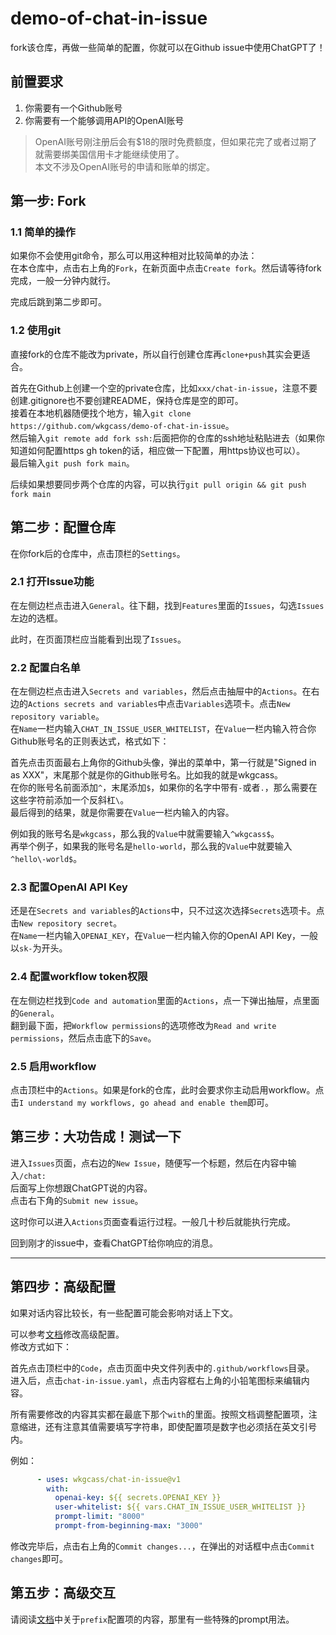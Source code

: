 # demo-of-chat-in-issue

fork该仓库，再做一些简单的配置，你就可以在Github issue中使用ChatGPT了！

## 前置要求

1. 你需要有一个Github账号
2. 你需要有一个能够调用API的OpenAI账号

> OpenAI账号刚注册后会有$18的限时免费额度，但如果花完了或者过期了就需要绑美国信用卡才能继续使用了。  
> 本文不涉及OpenAI账号的申请和账单的绑定。

## 第一步: Fork

### 1.1 简单的操作

如果你不会使用git命令，那么可以用这种相对比较简单的办法：  
在本仓库中，点击右上角的`Fork`，在新页面中点击`Create fork`。然后请等待fork完成，一般一分钟内就行。

完成后跳到第二步即可。

### 1.2 使用git

直接fork的仓库不能改为private，所以自行创建仓库再`clone+push`其实会更适合。

首先在Github上创建一个空的private仓库，比如`xxx/chat-in-issue`，注意不要创建.gitignore也不要创建README，保持仓库是空的即可。  
接着在本地机器随便找个地方，输入`git clone https://github.com/wkgcass/demo-of-chat-in-issue`。  
然后输入`git remote add fork ssh:`后面把你的仓库的ssh地址粘贴进去（如果你知道如何配置https gh token的话，相应做一下配置，用https协议也可以）。  
最后输入`git push fork main`。

后续如果想要同步两个仓库的内容，可以执行`git pull origin && git push fork main`

## 第二步：配置仓库

在你fork后的仓库中，点击顶栏的`Settings`。

### 2.1 打开Issue功能

在左侧边栏点击进入`General`。往下翻，找到`Features`里面的`Issues`，勾选`Issues`左边的选框。

此时，在页面顶栏应当能看到出现了`Issues`。

### 2.2 配置白名单

在左侧边栏点击进入`Secrets and variables`，然后点击抽屉中的`Actions`。在右边的`Actions secrets and variables`中点击`Variables`选项卡。点击`New repository variable`。  
在`Name`一栏内输入`CHAT_IN_ISSUE_USER_WHITELIST`，在`Value`一栏内输入符合你Github账号名的正则表达式，格式如下：

首先点击页面最右上角你的Github头像，弹出的菜单中，第一行就是"Signed in as XXX"，末尾那个就是你的Github账号名。比如我的就是wkgcass。  
在你的账号名前面添加`^`，末尾添加`$`，如果你的名字中带有`-`或者`.`，那么需要在这些字符前添加一个反斜杠`\`。  
最后得到的结果，就是你需要在`Value`一栏内输入的内容。

例如我的账号名是`wkgcass`，那么我的`Value`中就需要输入`^wkgcass$`。  
再举个例子，如果我的账号名是`hello-world`，那么我的`Value`中就要输入`^hello\-world$`。

### 2.3 配置OpenAI API Key

还是在`Secrets and variables`的`Actions`中，只不过这次选择`Secrets`选项卡。点击`New repository secret`。  
在`Name`一栏内输入`OPENAI_KEY`，在`Value`一栏内输入你的OpenAI API Key，一般以`sk-`为开头。

### 2.4 配置workflow token权限

在左侧边栏找到`Code and automation`里面的`Actions`，点一下弹出抽屉，点里面的`General`。  
翻到最下面，把`Workflow permissions`的选项修改为`Read and write permissions`，然后点击底下的`Save`。

### 2.5 启用workflow

点击顶栏中的`Actions`。如果是fork的仓库，此时会要求你主动启用workflow。点击`I understand my workflows, go ahead and enable them`即可。

## 第三步：大功告成！测试一下

进入`Issues`页面，点右边的`New Issue`，随便写一个标题，然后在内容中输入`/chat:`  
后面写上你想跟ChatGPT说的内容。  
点击右下角的`Submit new issue`。

这时你可以进入`Actions`页面查看运行过程。一般几十秒后就能执行完成。

回到刚才的issue中，查看ChatGPT给你响应的消息。

---

## 第四步：高级配置

如果对话内容比较长，有一些配置可能会影响对话上下文。

可以参考[文档](https://github.com/marketplace/actions/chat-in-issue)修改高级配置。  
修改方式如下：

首先点击顶栏中的`Code`，点击页面中央文件列表中的`.github/workflows`目录。  
进入后，点击`chat-in-issue.yaml`，点击内容框右上角的小铅笔图标来编辑内容。

所有需要修改的内容其实都在最底下那个`with`的里面。按照文档调整配置项，注意缩进，还有注意其值需要填写字符串，即使配置项是数字也必须括在英文引号内。

例如：

```yaml
      - uses: wkgcass/chat-in-issue@v1
        with:
          openai-key: ${{ secrets.OPENAI_KEY }}
          user-whitelist: ${{ vars.CHAT_IN_ISSUE_USER_WHITELIST }}
          prompt-limit: "8000"
          prompt-from-beginning-max: "3000"
```

修改完毕后，点击右上角的`Commit changes...`，在弹出的对话框中点击`Commit changes`即可。

## 第五步：高级交互

请阅读[文档](https://github.com/marketplace/actions/chat-in-issue)中关于`prefix`配置项的内容，那里有一些特殊的prompt用法。
